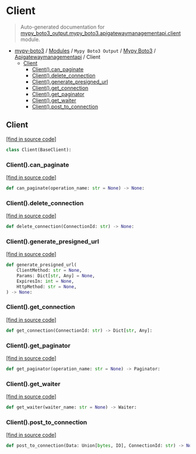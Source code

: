 # Client

> Auto-generated documentation for [mypy_boto3_output.mypy_boto3.apigatewaymanagementapi.client](https://github.com/vemel/mypy_boto3/blob/master/mypy_boto3_output/mypy_boto3/apigatewaymanagementapi/client.py) module.

- [mypy-boto3](../../../README.md#mypy_boto3) / [Modules](../../../MODULES.md#mypy-boto3-modules) / `Mypy Boto3 Output` / [Mypy Boto3](../index.md#mypy-boto3) / [Apigatewaymanagementapi](index.md#apigatewaymanagementapi) / Client
    - [Client](#client)
        - [Client().can_paginate](#clientcan_paginate)
        - [Client().delete_connection](#clientdelete_connection)
        - [Client().generate_presigned_url](#clientgenerate_presigned_url)
        - [Client().get_connection](#clientget_connection)
        - [Client().get_paginator](#clientget_paginator)
        - [Client().get_waiter](#clientget_waiter)
        - [Client().post_to_connection](#clientpost_to_connection)

## Client

[[find in source code]](https://github.com/vemel/mypy_boto3/blob/master/mypy_boto3_output/mypy_boto3/apigatewaymanagementapi/client.py#L13)

```python
class Client(BaseClient):
```

### Client().can_paginate

[[find in source code]](https://github.com/vemel/mypy_boto3/blob/master/mypy_boto3_output/mypy_boto3/apigatewaymanagementapi/client.py#L16)

```python
def can_paginate(operation_name: str = None) -> None:
```

### Client().delete_connection

[[find in source code]](https://github.com/vemel/mypy_boto3/blob/master/mypy_boto3_output/mypy_boto3/apigatewaymanagementapi/client.py#L20)

```python
def delete_connection(ConnectionId: str) -> None:
```

### Client().generate_presigned_url

[[find in source code]](https://github.com/vemel/mypy_boto3/blob/master/mypy_boto3_output/mypy_boto3/apigatewaymanagementapi/client.py#L24)

```python
def generate_presigned_url(
    ClientMethod: str = None,
    Params: Dict[str, Any] = None,
    ExpiresIn: int = None,
    HttpMethod: str = None,
) -> None:
```

### Client().get_connection

[[find in source code]](https://github.com/vemel/mypy_boto3/blob/master/mypy_boto3_output/mypy_boto3/apigatewaymanagementapi/client.py#L34)

```python
def get_connection(ConnectionId: str) -> Dict[str, Any]:
```

### Client().get_paginator

[[find in source code]](https://github.com/vemel/mypy_boto3/blob/master/mypy_boto3_output/mypy_boto3/apigatewaymanagementapi/client.py#L38)

```python
def get_paginator(operation_name: str = None) -> Paginator:
```

### Client().get_waiter

[[find in source code]](https://github.com/vemel/mypy_boto3/blob/master/mypy_boto3_output/mypy_boto3/apigatewaymanagementapi/client.py#L42)

```python
def get_waiter(waiter_name: str = None) -> Waiter:
```

### Client().post_to_connection

[[find in source code]](https://github.com/vemel/mypy_boto3/blob/master/mypy_boto3_output/mypy_boto3/apigatewaymanagementapi/client.py#L46)

```python
def post_to_connection(Data: Union[bytes, IO], ConnectionId: str) -> None:
```
